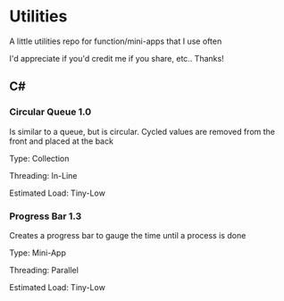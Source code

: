 # Utilities
A little utilities repo for function/mini-apps that I use often

I'd appreciate if you'd credit me if you share, etc.. Thanks!

## C#
### Circular Queue 1.0
Is similar to a queue, but is circular. Cycled values are removed from the front and placed at the back

Type: Collection

Threading: In-Line

Estimated Load: Tiny-Low

### Progress Bar 1.3
Creates a progress bar to gauge the time until a process is done

Type: Mini-App

Threading: Parallel

Estimated Load: Tiny-Low
